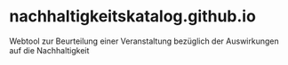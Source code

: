 # nachhaltigkeitskatalog.github.io
Webtool zur Beurteilung einer Veranstaltung bezüglich der Auswirkungen auf die Nachhaltigkeit
